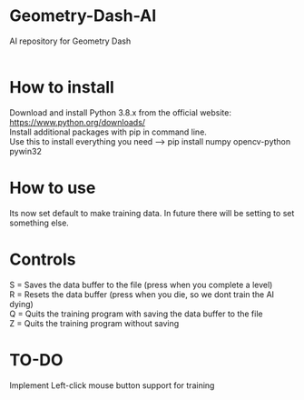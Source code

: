 # Geometry-Dash-AI
AI repository for Geometry Dash
<br />
<br />

# How to install
Download and install Python 3.8.x from the official website: https://www.python.org/downloads/ <br />
Install additional packages with pip in command line. <br />
Use this to install everything you need --> pip install numpy opencv-python pywin32 

# How to use
Its now set default to make training data. In future there will be setting to set something else.

# Controls
S = Saves the data buffer to the file (press when you complete a level) <br />
R = Resets the data buffer (press when you die, so we dont train the AI dying) <br />
Q = Quits the training program with saving the data buffer to the file <br />
Z = Quits the training program without saving 

# TO-DO
Implement Left-click mouse button support for training
